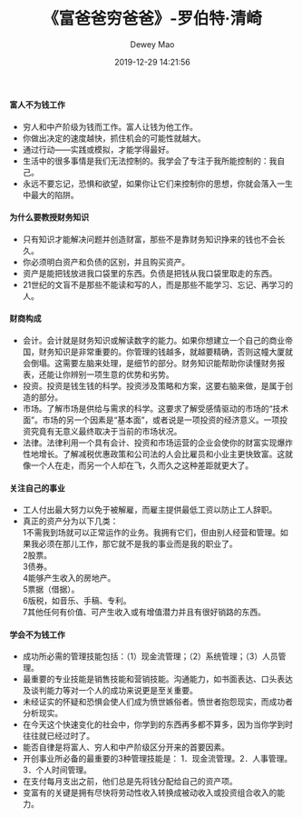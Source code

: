 ﻿--- 
layout: post 
title: "《富爸爸穷爸爸》-罗伯特·清崎" 
date: 2019-12-29 14:21:56 
author: Dewey Mao 
categories: Book 
--- 
#### 富人不为钱工作
- 穷人和中产阶级为钱而工作。富人让钱为他工作。
- 你做出决定的速度越快，抓住机会的可能性就越大。
- 通过行动——实践或模拟，才能学得最好。
- 生活中的很多事情是我们无法控制的。我学会了专注于我所能控制的：我自己。
- 永远不要忘记，恐惧和欲望，如果你让它们来控制你的思想，你就会落入一生中最大的陷阱。

#### 为什么要教授财务知识
- 只有知识才能解决问题并创造财富，那些不是靠财务知识挣来的钱也不会长久。
- 你必须明白资产和负债的区别，并且购买资产。
- 资产是能把钱放进我口袋里的东西。负债是把钱从我口袋里取走的东西。
- 21世纪的文盲不是那些不能读和写的人，而是那些不能学习、忘记、再学习的人。

#### 财商构成
- 会计。会计就是财务知识或解读数字的能力。如果你想建立一个自己的商业帝国，财务知识是非常重要的。你管理的钱越多，就越要精确，否则这幢大厦就会倒塌。这需要左脑来处理，是细节的部分。财务知识能帮助你读懂财务报表，还能让你辨别一项生意的优势和劣势。
- 投资。投资是钱生钱的科学。投资涉及策略和方案，这要右脑来做，是属于创造的部分。
- 市场。了解市场是供给与需求的科学。这要求了解受感情驱动的市场的“技术面”。市场的另一个因素是“基本面”，或者说是一项投资的经济意义。一项投资究竟有无意义最终取决于当前的市场状况。
- 法律。法律利用一个具有会计、投资和市场运营的企业会使你的财富实现爆炸性地增长。了解减税优惠政策和公司法的人会比雇员和小业主更快致富。这就像一个人在走，而另一个人却在飞，久而久之这种差距就更大了。

#### 关注自己的事业
- 工人付出最大努力以免于被解雇，而雇主提供最低工资以防止工人辞职。
- 真正的资产分为以下几类：   
1不需我到场就可以正常运作的业务。我拥有它们，但由别人经营和管理。如果我必须在那儿工作，那它就不是我的事业而是我的职业了。   
2股票。   
3债券。   
4能够产生收入的房地产。   
5票据（借据）。   
6版税，如音乐、手稿、专利。   
7其他任何有价值、可产生收入或有增值潜力并且有很好销路的东西。
   
#### 学会不为钱工作
- 成功所必需的管理技能包括：（1）现金流管理；（2）系统管理；（3）人员管理。
- 最重要的专业技能是销售技能和营销技能。沟通能力，如书面表达、口头表达及谈判能力等对一个人的成功来说更是至关重要。
- 未经证实的怀疑和恐惧会使人们成为愤世嫉俗者。愤世者抱怨现实，而成功者分析现实。
- 在今天这个快速变化的社会中，你学到的东西再多都不算多，因为当你学到时往往就已经过时了。
- 能否自律是将富人、穷人和中产阶级区分开来的首要因素。
- 开创事业所必备的最重要的3种管理技能是： 1．现金流管理。2．人事管理。3．个人时间管理。
- 在支付每月支出之前，他们总是先将钱分配给自己的资产项。
- 变富有的关键是拥有尽快将劳动性收入转换成被动收入或投资组合收入的能力。